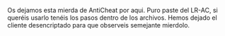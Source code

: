 Os dejamos esta mierda de AntiCheat por aqui. Puro paste del LR-AC, si queréis usarlo tenéis los pasos dentro de los archivos.
Hemos dejado el cliente desencriptado para que observeis semejante mierdolo.
